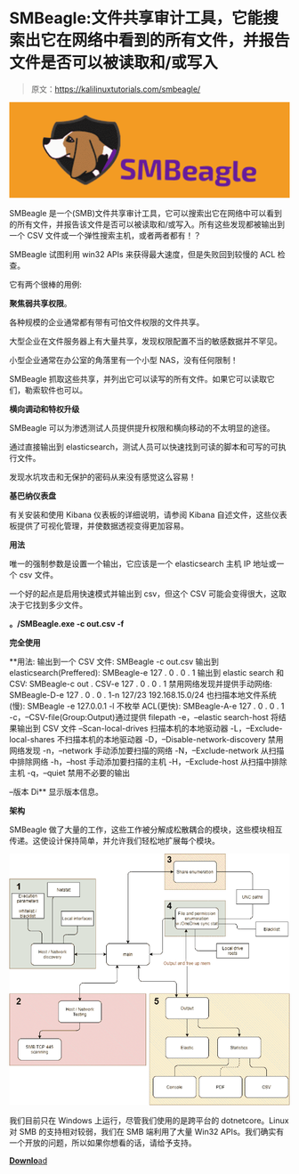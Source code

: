 # SMBeagle:文件共享审计工具，它能搜索出它在网络中看到的所有文件，并报告文件是否可以被读取和/或写入

> 原文：<https://kalilinuxtutorials.com/smbeagle/>

[![](img//52d1feba791f0c9bfab7cbd6666c9fad.png)](https://blogger.googleusercontent.com/img/a/AVvXsEjBe9HJbVaahleq-O5j9FNL924krUiQrwPI2RO0V86XgQvxq0hg3BqVSQDvfQ3EYfNIJHNuijhhFLsNxyEawSTqPdILVANencnZvzEFeC30TQpS7ECfdZdeGCnEzc5i3pHlVh_45VU6EP7o_d-l9AwOYg0kk-BLBWtOI8qgeKHVVU7CtOjHlEJa9dSv=s1114)

SMBeagle 是一个(SMB)文件共享审计工具，它可以搜索出它在网络中可以看到的所有文件，并报告该文件是否可以被读取和/或写入。所有这些发现都被输出到一个 CSV 文件或一个弹性搜索主机，或者两者都有！？

SMBeagle 试图利用 win32 APIs 来获得最大速度，但是失败回到较慢的 ACL 检查。

它有两个很棒的用例:

**聚焦弱共享权限**。

各种规模的企业通常都有带有可怕文件权限的文件共享。

大型企业在文件服务器上有大量共享，发现权限配置不当的敏感数据并不罕见。

小型企业通常在办公室的角落里有一个小型 NAS，没有任何限制！

SMBeagle 抓取这些共享，并列出它可以读写的所有文件。如果它可以读取它们，勒索软件也可以。

**横向调动和特权升级**

SMBeagle 可以为渗透测试人员提供提升权限和横向移动的不太明显的途径。

通过直接输出到 elasticsearch，测试人员可以快速找到可读的脚本和可写的可执行文件。

发现水坑攻击和无保护的密码从来没有感觉这么容易！

**基巴纳仪表盘**

有关安装和使用 Kibana 仪表板的详细说明，请参阅 Kibana 自述文件，这些仪表板提供了可视化管理，并使数据透视变得更加容易。

**用法**

唯一的强制参数是设置一个输出，它应该是一个 elasticsearch 主机 IP 地址或一个 csv 文件。

一个好的起点是启用快速模式并输出到 csv，但这个 CSV 可能会变得很大，这取决于它找到多少文件。

**。/SMBeagle.exe -c out.csv -f**

**完全使用**

**用法:
输出到一个 CSV 文件:
SMBeagle -c out.csv
输出到 elasticsearch(Preffered):
SMBeagle-e 127 . 0 . 0 . 1
输出到 elastic search 和 CSV:
SMBeagle-c out . CSV-e 127 . 0 . 0 . 1
禁用网络发现并提供手动网络:
SMBeagle-D-e 127 . 0 . 0 . 1-n 127/23 192.168.15.0/24
也扫描本地文件系统(慢):
SMBeagle -e 127.0.0.1 -l
不枚举 ACL(更快):
SMBeagle-A-e 127 . 0 . 0 . 1
-c，–CSV-file(Group:Output)通过提供 filepath
-e，–elastic search-host 将结果输出到 CSV
文件 –Scan-local-drives 扫描本机的本地驱动器
-L，–Exclude-local-shares 不扫描本机的本地驱动器
-D，–Disable-network-discovery 禁用网络发现
-n，–network 手动添加要扫描的网络
-N，–Exclude-network 从扫描中排除网络
-h，–host 手动添加要扫描的主机
-H，–Exclude-host 从扫描中排除主机
-q，–quiet 禁用不必要的输出

–版本 Di** 显示版本信息。

**架构**

SMBeagle 做了大量的工作，这些工作被分解成松散耦合的模块，这些模块相互传递。这使设计保持简单，并允许我们轻松地扩展每个模块。

![](img//9e0527bc822f2f60063093e538f0c254.png)

我们目前只在 Windows 上运行，尽管我们使用的是跨平台的 dotnetcore。Linux 对 SMB 的支持相对较弱，我们在 SMB 端利用了大量 Win32 APIs。我们确实有一个开放的问题，所以如果你想看的话，请给予支持。

[**Downlo**ad](https://github.com/punk-security/SMBeagle)